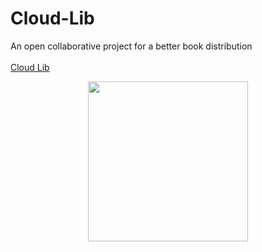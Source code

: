 # Cloud-Lib
An open collaborative project for a better book distribution<br><br>
<a href="https://triptoafsin.github.io/Cloud-Lib-React/">Cloud Lib</a>
<p align="center"><img src="https://triptoafsin.github.io/Cloud-Lib/pwa_icon.png" height="256px" width="256px"></p>

